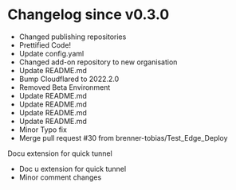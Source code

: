 # Changelog since v0.3.0
- Changed publishing repositories 
- Prettified Code! 
- Update config.yaml 
- Changed add-on repository to new organisation 
- Update README.md 
- Bump Cloudflared to 2022.2.0 
- Removed Beta Environment 
- Update README.md 
- Update README.md 
- Update README.md 
- Update README.md 
- Minor Typo fix 
- Merge pull request #30 from brenner-tobias/Test_Edge_Deploy

Docu extension for quick tunnel 
- Doc u extension for quick tunnel 
- Minor comment changes 
